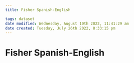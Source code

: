 ```yaml
---
title: Fisher Spanish-English

tags: dataset 
date modified: Wednesday, August 10th 2022, 11:41:29 am
date created: Tuesday, July 26th 2022, 8:33:15 pm
---
```


# Fisher Spanish-English

